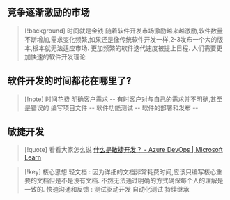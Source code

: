 
## 竞争逐渐激励的市场 

>[!background] 时间就是金钱
>随着软件开发市场激励越来越激励,软件数量不断增加,需求变化频繁,如果还是像传统软件开发一样,2-3发布一个大的版本,根本就无法适应市场. 更加频繁的软件迭代速度被提上日程. 人们需要更加快速的软件开发理论 

## 软件开发的时间都花在哪里了? 

>[!note] 时间花费 
>明确客户需求 -- 有时客户对与自己的需求并不明确,甚至是错误的
>编写项目文件 -- 
>软件功能测试 -- 
>软件的部署和发布 --  

## 敏捷开发 

>[!quote] 看看大家怎么说 
>[什么是敏捷开发？ - Azure DevOps | Microsoft Learn](https://learn.microsoft.com/zh-cn/devops/plan/what-is-agile-development)

>[!key] 核心思想 
>轻文档 : 因为详细的文档非常耗费时间,应该只编写核心重要的文档但是不是没有文档. 不然无法通过明确的方式确保每个人的理解是一致的. 
>快速沟通和反馈 : 
>测试驱动开发 
>自动化测试 
>持续继承 



